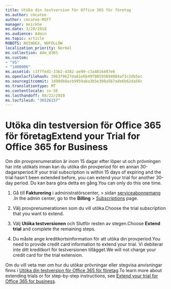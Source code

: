 ```yaml
---
title: Utöka din testversion för Office 365 för företag
ms.author: cmcatee
author: cmcatee-MSFT
manager: mnirkhe
ms.date: 3/20/2018
ms.audience: Admin
ms.topic: article
ROBOTS: NOINDEX, NOFOLLOW
localization_priority: Normal
ms.collection: Adm_O365
ms.custom:
- "95"
- "1400006"
ms.assetid: c3fffed1-33b2-4382-ae99-c3a4816497e6
ms.openlocfilehash: 3963f9627da61e6b49f00593094084af3c2db5ec
ms.sourcegitcommit: 1d98db8acb9959aba3b5e308a567ade6b62da56c
ms.translationtype: MT
ms.contentlocale: sv-SE
ms.lasthandoff: 08/22/2019
ms.locfileid: "36526157"
---
```

# <a name="extend-your-trial-for-office-365-for-business"></a><span data-ttu-id="92d7c-102">Utöka din testversion för Office 365 för företag</span><span class="sxs-lookup"><span data-stu-id="92d7c-102">Extend your Trial for Office 365 for Business</span></span>

<span data-ttu-id="92d7c-103">Om din provprenumeration är inom 15 dagar efter löper ut och prövningen har inte utökats innan kan du utöka din provperiod för en annan 30-dagarsperiod.</span><span class="sxs-lookup"><span data-stu-id="92d7c-103">If your trial subscription is within 15 days of expiring and the trial hasn't been extended before, you can extend your trial for another 30-day period.</span></span> <span data-ttu-id="92d7c-104">Du kan bara göra detta en gång.</span><span class="sxs-lookup"><span data-stu-id="92d7c-104">You can only do this one time.</span></span>
  
1. <span data-ttu-id="92d7c-105">Gå till **Fakturering** i administratörscenter, \> sidan [serviceabonnemang](https://go.microsoft.com/fwlink/p/?linkid=842054) .</span><span class="sxs-lookup"><span data-stu-id="92d7c-105">In the admin center, go to the **Billing** \> [Subscriptions](https://go.microsoft.com/fwlink/p/?linkid=842054) page.</span></span>

2. <span data-ttu-id="92d7c-106">Välj provprenumerationen som du vill utöka.</span><span class="sxs-lookup"><span data-stu-id="92d7c-106">Choose the trial subscription that you want to extend.</span></span>

3. <span data-ttu-id="92d7c-107">Välj **Utöka testversionen** och Slutför resten av stegen.</span><span class="sxs-lookup"><span data-stu-id="92d7c-107">Choose **Extend trial** and complete the remaining steps.</span></span>

4. <span data-ttu-id="92d7c-108">Du måste ange kreditkortsinformation för att utöka din provperiod.</span><span class="sxs-lookup"><span data-stu-id="92d7c-108">You need to provide credit card information to extend your trial.</span></span> <span data-ttu-id="92d7c-109">Vi debiterar inte ditt kreditkort för testversionen tillägget.</span><span class="sxs-lookup"><span data-stu-id="92d7c-109">We will not charge your credit card for the trial extension.</span></span>

<span data-ttu-id="92d7c-110">Om du vill veta mer om hur du utökar prövningar eller stegvisa anvisningar finns i [Utöka din testversion för Office 365 för företag](https://docs.microsoft.com/office365/admin/subscriptions-and-billing/extend-your-trial).</span><span class="sxs-lookup"><span data-stu-id="92d7c-110">To learn more about extending trials or for step-by-step instructions, see [Extend your trial for Office 365 for business](https://docs.microsoft.com/office365/admin/subscriptions-and-billing/extend-your-trial).</span></span>